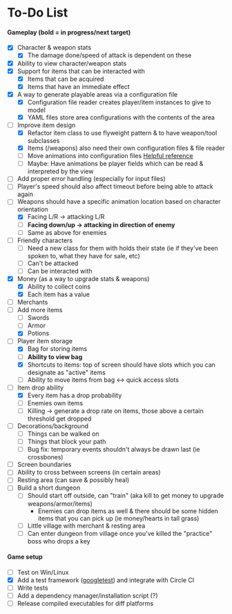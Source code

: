 # To-Do List

#### Gameplay (bold = in progress/next target)
- [x] Character & weapon stats
    - [x] The damage done/speed of attack is dependent on these
- [x] Ability to view character/weapon stats
- [x] Support for items that can be interacted with
    - [x] Items that can be acquired
    - [x] Items that have an immediate effect
- [x] A way to generate playable areas via a configuration file
    - [x] Configuration file reader creates player/item instances to give to model
    - [x] YAML files store area configurations with the contents of the area
- [ ] Improve item design
    - [x] Refactor item class to use flyweight pattern & to have weapon/tool subclasses
    - [x] Items (/weapons) also need their own configuration files & file reader
    - [ ] Move animations into configuration files [Helpful reference](https://gamedev.stackexchange.com/questions/124132/2d-top-down-rpg-animation-architecture-problem)
    - [ ] Maybe: Have animations be player fields which can be read & interpreted by the view
- [ ] Add proper error handling (especially for input files)
- [ ] Player's speed should also affect timeout before being able to attack again
- [ ] Weapons should have a specific animation location based on character orientation
    - [x] Facing L/R -> attacking L/R
    - [ ] **Facing down/up -> attacking in direction of enemy**
    - [ ] Same as above for enemies
- [ ] Friendly characters
    - [ ] Need a new class for them with holds their state (ie if they've been spoken to, what they have for sale, etc)
    - [ ] Can't be attacked
    - [ ] Can be interacted with
- [x] Money (as a way to upgrade stats & weapons)
    - [x] Ability to collect coins
    - [x] Each item has a value
- [ ] Merchants
- [ ] Add more items
    - [ ] Swords
    - [ ] Armor
    - [x] Potions
- [ ] Player item storage
    - [x] Bag for storing items
    - [ ] **Ability to view bag**
    - [x] Shortcuts to items: top of screen should have slots which you can designate as "active" items
    - [ ] Ability to move items from bag <-> quick access slots
- [ ] Item drop ability
    - [x] Every item has a drop probability
    - [ ] Enemies own items
    - [ ] Killing -> generate a drop rate on items, those above a certain threshold get dropped
- [ ] Decorations/background
    - [ ] Things can be walked on
    - [ ] Things that block your path
    - [ ] Bug fix: temporary events shouldn't always be drawn last (ie crossbones)
- [ ] Screen boundaries 
- [ ] Ability to cross between screens (in certain areas)
- [ ] Resting area (can save & possibly heal)
- [ ] Build a short dungeon
    - [ ] Should start off outside, can "train" (aka kill to get money to upgrade weapons/armor/items)
        - Enemies can drop items as well & there should be some hidden items that you can pick up (ie money/hearts in tall grass)
    - [ ] Little village with merchant & resting area
    - [ ] Can enter dungeon from village once you've killed the "practice" boss who drops a key
    
#### Game setup
- [ ] Test on Win/Linux
- [x] Add a test framework ([googletest](https://github.com/google/googletest)) and integrate with Circle CI
- [ ] Write tests
- [ ] Add a dependency manager/installation script (?)
- [ ] Release compiled executables for diff platforms